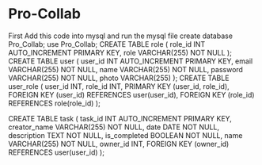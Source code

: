 # Pro-Collab
First Add this code into mysql and run the mysql file 
create database Pro_Collab;
use Pro_Collab;
CREATE TABLE role (
    role_id INT AUTO_INCREMENT PRIMARY KEY,
    role VARCHAR(255) NOT NULL
);
CREATE TABLE user (
    user_id INT AUTO_INCREMENT PRIMARY KEY,
    email VARCHAR(255) NOT NULL,
    name VARCHAR(255) NOT NULL,
    password VARCHAR(255) NOT NULL,
    photo VARCHAR(255)
);
CREATE TABLE user_role (
    user_id INT,
    role_id INT,
    PRIMARY KEY (user_id, role_id),
    FOREIGN KEY (user_id) REFERENCES user(user_id),
    FOREIGN KEY (role_id) REFERENCES role(role_id)
);

CREATE TABLE task (
    task_id INT AUTO_INCREMENT PRIMARY KEY,
    creator_name VARCHAR(255) NOT NULL,
    date DATE NOT NULL,
    description TEXT NOT NULL,
    is_completed BOOLEAN NOT NULL,
    name VARCHAR(255) NOT NULL,
    owner_id INT,
    FOREIGN KEY (owner_id) REFERENCES user(user_id)
);



